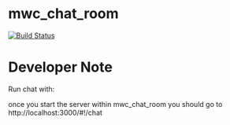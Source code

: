 mwc_chat_room
===================

[![Build Status](https://travis-ci.org/mywebclass/mwc_plugin_example.png)](https://travis-ci.org/mywebclass/mwc_plugin_example)

Developer Note
==============

Run chat with:

once you start the server within mwc_chat_room you should go to http://localhost:3000/#!/chat

